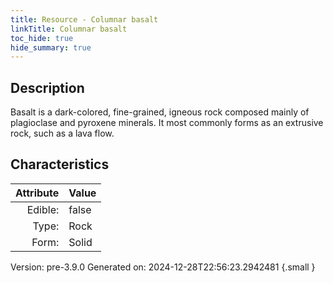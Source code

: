 ```yaml
---
title: Resource - Columnar basalt
linkTitle: Columnar basalt
toc_hide: true
hide_summary: true
---
```


## Description
Basalt is a dark-colored, fine-grained, igneous rock&#10;&#9; composed mainly of plagioclase and pyroxene minerals. It most commonly forms as an&#10;&#9; extrusive rock, such as a lava flow.

## Characteristics

| Attribute      | Value |
|--------:|:------|
|Edible:|false|
|Type:|Rock|
|Form:|Solid|
 



    

Version: pre-3.9.0 Generated on: 2024-12-28T22:56:23.2942481
{.small }
